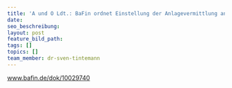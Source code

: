 ```yaml
---
title: 'A und O Ldt.: BaFin ordnet Einstellung der Anlagevermittlung an'
date:
seo_beschreibung:
layout: post
feature_bild_path:
tags: []
topics: []
team_member: dr-sven-tintemann
---
```



www.bafin.de/dok/10029740